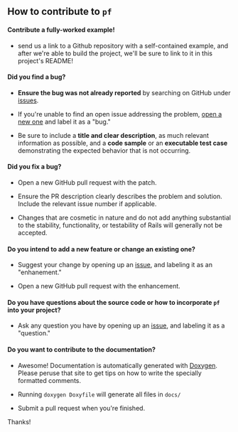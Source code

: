 ## How to contribute to `pf`

#### **Contribute a fully-worked example!**

* send us a link to a Github repository with a self-contained example, and after we're able to build the project, we'll be sure to link to it in this project's README!

#### **Did you find a bug?**

* **Ensure the bug was not already reported** by searching on GitHub under [issues](https://github.com/tbrown122387/pf/issues).

* If you're unable to find an open issue addressing the problem, [open a new one](https://github.com/tbrown122387/pf/issues/new) and label it as a "bug." 

* Be sure to include a **title and clear description**, as much relevant information as possible, and a **code sample** or an **executable test case** demonstrating the expected behavior that is not occurring.

#### **Did you fix a bug?**

* Open a new GitHub pull request with the patch.

* Ensure the PR description clearly describes the problem and solution. Include the relevant issue number if applicable.

* Changes that are cosmetic in nature and do not add anything substantial to the stability, functionality, or testability of Rails will generally not be accepted.

#### **Do you intend to add a new feature or change an existing one?**

* Suggest your change by opening up an [issue](https://github.com/tbrown122387/pf/issues), and labeling it as an "enhanement."

* Open a new GitHub pull request with the enhancement.

#### **Do you have questions about the source code or how to incorporate `pf` into your project?**

* Ask any question you have by opening up an [issue](https://github.com/tbrown122387/pf/issues), and labeling it as a "question."

#### **Do you want to contribute to the documentation?**

* Awesome! Documentation is automatically generated with [Doxygen](https://www.doxygen.nl/manual/docblocks.html). Please peruse that site to get tips on how to write the specially formatted comments. 

* Running `doxygen Doxyfile` will generate all files in `docs/`
 
* Submit a pull request when you're finished.

Thanks! 

